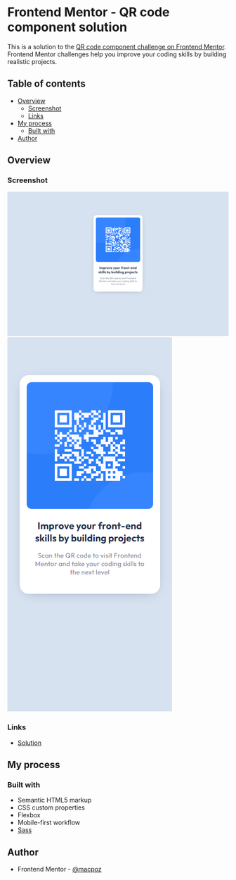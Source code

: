 # Frontend Mentor - QR code component solution

This is a solution to the [QR code component challenge on Frontend Mentor](https://www.frontendmentor.io/challenges/qr-code-component-iux_sIO_H). Frontend Mentor challenges help you improve your coding skills by building realistic projects. 

## Table of contents

- [Overview](#overview)
  - [Screenshot](#screenshot)
  - [Links](#links)
- [My process](#my-process)
  - [Built with](#built-with)
- [Author](#author)


## Overview

### Screenshot

![./screenshots/desktop.png](./screenshots/desktop.png)
![./screenshots/mobile.png](./screenshots/mobile.png)

### Links

- [Solution](https://macpoz.github.io/qr-code-component/)

## My process

### Built with

- Semantic HTML5 markup
- CSS custom properties
- Flexbox
- Mobile-first workflow
- [Sass](https://sass-lang.com/)


## Author

- Frontend Mentor - [@macpoz](https://www.frontendmentor.io/profile/macpoz)
